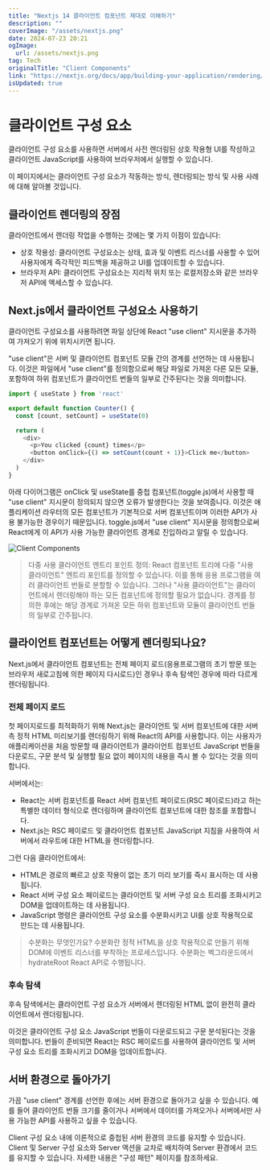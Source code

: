 ```yaml
---
title: "Nextjs 14 클라이언트 컴포넌트 제대로 이해하기"
description: ""
coverImage: "/assets/nextjs.png"
date: 2024-07-23 20:21
ogImage: 
  url: /assets/nextjs.png
tag: Tech
originalTitle: "Client Components"
link: "https://nextjs.org/docs/app/building-your-application/rendering/client-components"
isUpdated: true
---
```





# 클라이언트 구성 요소

클라이언트 구성 요소를 사용하면 서버에서 사전 렌더링된 상호 작용형 UI를 작성하고 클라이언트 JavaScript를 사용하여 브라우저에서 실행할 수 있습니다.

이 페이지에서는 클라이언트 구성 요소가 작동하는 방식, 렌더링되는 방식 및 사용 사례에 대해 알아볼 것입니다.

## 클라이언트 렌더링의 장점

<div class="content-ad"></div>

클라이언트에서 렌더링 작업을 수행하는 것에는 몇 가지 이점이 있습니다:

- 상호 작용성: 클라이언트 구성요소는 상태, 효과 및 이벤트 리스너를 사용할 수 있어 사용자에게 즉각적인 피드백을 제공하고 UI를 업데이트할 수 있습니다.
- 브라우저 API: 클라이언트 구성요소는 지리적 위치 또는 로컬저장소와 같은 브라우저 API에 액세스할 수 있습니다.

## Next.js에서 클라이언트 구성요소 사용하기

클라이언트 구성요소를 사용하려면 파일 상단에 React "use client" 지시문을 추가하여 가져오기 위에 위치시키면 됩니다.

<div class="content-ad"></div>

"use client"은 서버 및 클라이언트 컴포넌트 모듈 간의 경계를 선언하는 데 사용됩니다. 이것은 파일에서 "use client"를 정의함으로써 해당 파일로 가져온 다른 모든 모듈, 포함하여 하위 컴포넌트가 클라이언트 번들의 일부로 간주된다는 것을 의미합니다.

```js
import { useState } from 'react'

export default function Counter() {
  const [count, setCount] = useState(0)

  return (
    <div>
      <p>You clicked {count} times</p>
      <button onClick={() => setCount(count + 1)}>Click me</button>
    </div>
  )
}
```

아래 다이어그램은 onClick 및 useState를 중첩 컴포넌트(toggle.js)에서 사용할 때 "use client" 지시문이 정의되지 않으면 오류가 발생한다는 것을 보여줍니다. 이것은 애플리케이션 라우터의 모든 컴포넌트가 기본적으로 서버 컴포넌트이며 이러한 API가 사용 불가능한 경우이기 때문입니다. toggle.js에서 "use client" 지시문을 정의함으로써 React에게 이 API가 사용 가능한 클라이언트 경계로 진입하라고 알릴 수 있습니다.

![Client Components](/assets/img/2024-07-23-ClientComponents_0.png)

<div class="content-ad"></div>

> 다중 사용 클라이언트 엔트리 포인트 정의:
React 컴포넌트 트리에 다중 "사용 클라이언트" 엔트리 포인트를 정의할 수 있습니다. 이를 통해 응용 프로그램을 여러 클라이언트 번들로 분할할 수 있습니다.
그러나 "사용 클라이언트"는 클라이언트에서 렌더링해야 하는 모든 컴포넌트에 정의할 필요가 없습니다. 경계를 정의한 후에는 해당 경계로 가져온 모든 하위 컴포넌트와 모듈이 클라이언트 번들의 일부로 간주됩니다.

## 클라이언트 컴포넌트는 어떻게 렌더링되나요?

Next.js에서 클라이언트 컴포넌트는 전체 페이지 로드(응용프로그램의 초기 방문 또는 브라우저 새로고침에 의한 페이지 다시로드)인 경우나 후속 탐색인 경우에 따라 다르게 렌더링됩니다.

### 전체 페이지 로드

<div class="content-ad"></div>

첫 페이지로드를 최적화하기 위해 Next.js는 클라이언트 및 서버 컴포넌트에 대한 서버 측 정적 HTML 미리보기를 렌더링하기 위해 React의 API를 사용합니다. 이는 사용자가 애플리케이션을 처음 방문할 때 클라이언트가 클라이언트 컴포넌트 JavaScript 번들을 다운로드, 구문 분석 및 실행할 필요 없이 페이지의 내용을 즉시 볼 수 있다는 것을 의미합니다.

서버에서는:

- React는 서버 컴포넌트를 React 서버 컴포넌트 페이로드(RSC 페이로드)라고 하는 특별한 데이터 형식으로 렌더링하며 클라이언트 컴포넌트에 대한 참조를 포함합니다.
- Next.js는 RSC 페이로드 및 클라이언트 컴포넌트 JavaScript 지침을 사용하여 서버에서 라우트에 대한 HTML을 렌더링합니다.

그런 다음 클라이언트에서:

<div class="content-ad"></div>

- HTML은 경로의 빠르고 상호 작용이 없는 초기 미리 보기를 즉시 표시하는 데 사용됩니다.
- React 서버 구성 요소 페이로드는 클라이언트 및 서버 구성 요소 트리를 조화시키고 DOM을 업데이트하는 데 사용됩니다.
- JavaScript 명령은 클라이언트 구성 요소를 수분화시키고 UI를 상호 작용적으로 만드는 데 사용됩니다.

> 수분화는 무엇인가요?
수분화란 정적 HTML을 상호 작용적으로 만들기 위해 DOM에 이벤트 리스너를 부착하는 프로세스입니다. 수분화는 벡그라운드에서 hydrateRoot React API로 수행됩니다.

### 후속 탐색

후속 탐색에서는 클라이언트 구성 요소가 서버에서 렌더링된 HTML 없이 완전히 클라이언트에서 렌더링됩니다.

<div class="content-ad"></div>

이것은 클라이언트 구성 요소 JavaScript 번들이 다운로드되고 구문 분석된다는 것을 의미합니다. 번들이 준비되면 React는 RSC 페이로드를 사용하여 클라이언트 및 서버 구성 요소 트리를 조화시키고 DOM을 업데이트합니다.

## 서버 환경으로 돌아가기

가끔 "use client" 경계를 선언한 후에는 서버 환경으로 돌아가고 싶을 수 있습니다. 예를 들어 클라이언트 번들 크기를 줄이거나 서버에서 데이터를 가져오거나 서버에서만 사용 가능한 API를 사용하고 싶을 수 있습니다.

Client 구성 요소 내에 이론적으로 중첩된 서버 환경의 코드를 유지할 수 있습니다. Client 및 Server 구성 요소와 Server 액션을 교차로 배치하여 Server 환경에서 코드를 유지할 수 있습니다. 자세한 내용은 "구성 패턴" 페이지를 참조하세요.